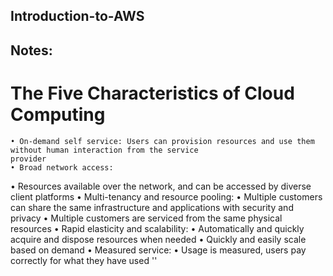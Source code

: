 ## Introduction-to-AWS

## Notes:

# The Five Characteristics of Cloud Computing
    • On-demand self service: Users can provision resources and use them without human interaction from the service
    provider
    • Broad network access:
• Resources available over the network, and can be accessed by diverse client platforms
• Multi-tenancy and resource pooling:
• Multiple customers can share the same infrastructure and applications with security and privacy
• Multiple customers are serviced from the same physical resources
• Rapid elasticity and scalability:
• Automatically and quickly acquire and dispose resources when needed
• Quickly and easily scale based on demand
• Measured service:
• Usage is measured, users pay correctly for what they have used    ''
